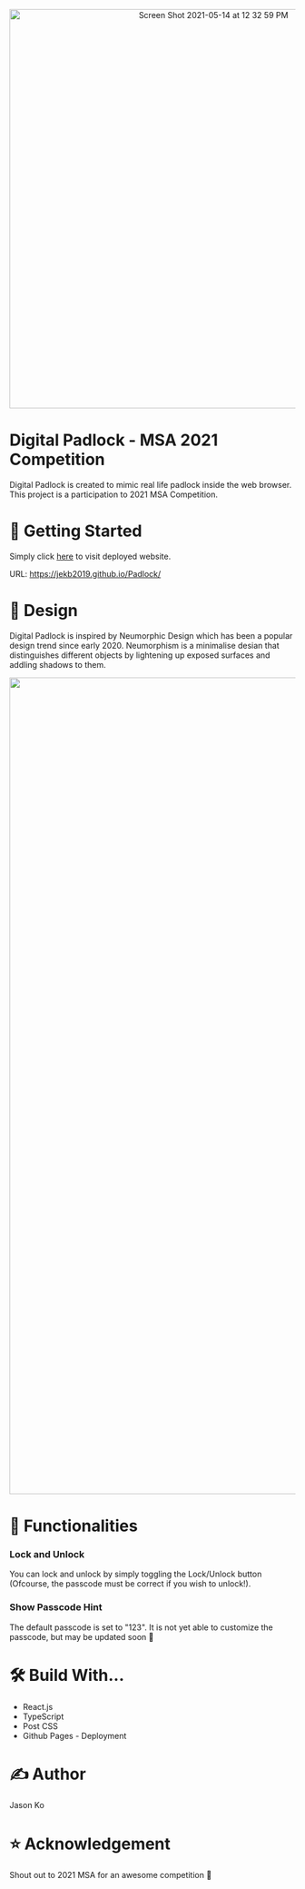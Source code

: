 
<p align="center">
  <img width="703" alt="Screen Shot 2021-05-14 at 12 32 59 PM" src="https://user-images.githubusercontent.com/54789857/118203620-8abfc700-b4b0-11eb-90ab-10b65bd4dc91.png">
</p>

# Digital Padlock - MSA 2021 Competition

Digital Padlock is created to mimic real life padlock inside the web browser. This project is a participation to 2021 MSA Competition.

# 🙌 Getting Started

Simply click [here](https://jekb2019.github.io/Padlock/) to visit deployed website.

URL: https://jekb2019.github.io/Padlock/

# 🎨 Design
Digital Padlock is inspired by Neumorphic Design which has been a popular design trend since early 2020. Neumorphism is a minimalise desian that distinguishes different objects by lightening up exposed surfaces and addling shadows to them. 
<p align="center">
  <img width="1438" alt="Screen Shot 2021-05-14 at 12 32 04 PM" src="https://user-images.githubusercontent.com/54789857/118203567-6f54bc00-b4b0-11eb-84f0-d22a55bbe839.png">
</p>

# 📝 Functionalities
### Lock and Unlock
You can lock and unlock by simply toggling the Lock/Unlock button (Ofcourse, the passcode must be correct if you wish to unlock!).

### Show Passcode Hint
The default passcode is set to "123". It is not yet able to customize the passcode, but may be updated soon 🤞

# 🛠 Build With...
* React.js
* TypeScript
* Post CSS
* Github Pages - Deployment

# ✍️ Author
Jason Ko

# ⭐️ Acknowledgement
Shout out to 2021 MSA for an awesome competition 🙌
